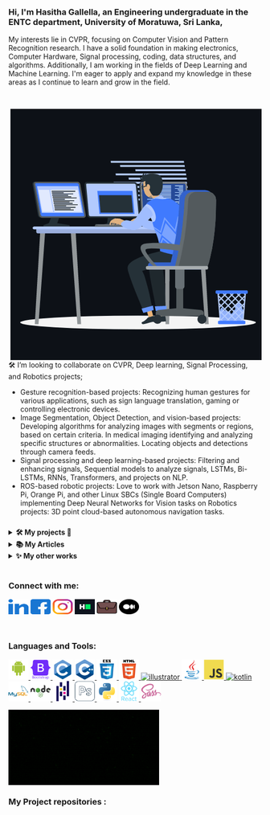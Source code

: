 <h3 align="left"> Hi, I'm Hasitha Gallella, an Engineering undergraduate in the ENTC department, University of Moratuwa, Sri Lanka, </h3>

My interests lie in CVPR, focusing on Computer Vision and Pattern Recognition research. I have a solid foundation in making electronics, Computer Hardware, Signal processing, coding, data structures, and algorithms. Additionally, I am working in the fields of Deep Learning and Machine Learning. I'm eager to apply and expand my knowledge in these areas as I continue to learn and grow in the field.

<img src="https://komarev.com/ghpvc/?username=HasithaGallella&style=flat-square&color=blue" alt=""/>


<!---
<table>
<tr>
  
<td>
</td>
  
<td>
</td>

</tr>
</table>
--->

<p><img align="right" src="https://github.com/HasithaGallella/HasithaGallella/blob/main/Images/Coding.gif?raw=true" alt="adam-pw" /></p>

🛠️ I’m looking to collaborate on CVPR, Deep learning, Signal Processing, and Robotics projects;

- Gesture recognition-based projects: Recognizing human gestures for various applications, such as sign language translation, gaming or controlling electronic devices.  
- Image Segmentation, Object Detection, and vision-based projects: Developing algorithms for analyzing images with segments or regions, based on certain criteria. In medical imaging identifying and analyzing specific structures or abnormalities.  Locating objects and detections through camera feeds.
- Signal processing and deep learning-based projects: Filtering and enhancing signals, Sequential models to analyze signals, LSTMs, Bi-LSTMs,  RNNs, Transformers, and projects on NLP.
- ROS-based robotic projects: Love to work with Jetson Nano, Raspberry Pi, Orange Pi, and other Linux SBCs (Single Board Computers) implementing Deep Neural Networks for Vision tasks on Robotics projects: 3D point cloud-based autonomous navigation tasks.
  
###
<details>
    <summary><b> 🛠️ My projects 🏼</b></summary><br/>
  <b>-Robot-LUNA: Vision-based Restaurant Robot- https://github.com/LUNA-Vision-based-Restaurant-Robot - April 2024  </b><br/>
 
  * "Robot LUNA", a waiter robot, uses a dual camera setup (wide-angle camera and a Kinect-2 depth camera) for
  3D point cloud-based navigation in restaurants. Its enhanced stability circuits ensure safe food delivery without
  spillage. Internally, it uses three Raspberry Pis for parallel processing and an Atmega2560-based custom PCB to
  get sensor/encoder readings and to control motor drivers. It communicates with a restaurant’s Computer server
  with ROS 1 Noetic via local wifi for path planning and precise navigation to order locations. This makes LUNA
  a reliable and efficient addition to the restaurant staff.
  
  * Tools & technologies used: ROS 1 Noetic, TensorFlow, OpenCV, Open3D, C++ with Atmega2560 custom PCB
  for Motor and stability Control, Python with Raspberry Pi 4b - (3 SBCs), Kinect v2 depth camera

  <b>-BioSense-AI: ECG-PPG hardware and a Mobile App- https://github.com/BioSense-AI - 2023 - present </b><br/>
  * Pocket-size electronic device with a Mobile app to display and analyze Body signals with a Multi-Model 2
  * Project BioSense-AI is a both software - hardware project focusing on predicting diseases using ECG-PPG,
  temperature, and text prompts. Signals are amplified and filtered via our custom analog circuits, then fed to
  Orange Pi Zero 2W SBC from an ADC to digital processing. The system uses a deep learning custom multi-model
  architecture with interpretability for accuracy and efficiency. Currently, we are developing a mobile app for user
  access to the AI model by scanning ECG reports and other prompts for hospitals without our electronic device.
  * Tools & technologies used: PyTorch, GradCAM, lime, Analog Filter Design, Setting up Orange Pi zero 2W SBC
  for custom tasks, I2C protocol, ADC, Flutter

<b>-HyperTalk-Computer-Vision: Deep learning-based Sign Language translating Mobile App- https://github.com/HyperTalk-Computer-Vision - 2022 - present </b>
* Real-time bidirectional sign language translating AI tool for deaf and speech-impaired individuals 2
* HyperTalk mobile app and the website both are computer vision-based solutions to facilitate communication in
sign language for individuals with hearing and talking issues. Which is capable of real-time translation in both
directions:
1] Sign language camera feed to Voice.
2] Voice feed to sign language animations.
* Ongoing focus is on enhancing the first feature with a new continuous Word-level Sign Language Recognition
model that is capable of more accurate and faster translations with different sign language options for different
regions in the world - Based on the following Data sets:

> Phoenix 2014 Dataset (German Sign Language Videos)

> OpenASL Dataset (American Sign Language Videos)

> CSL Dataset (Chinese Sign Language Videos)

> BOBSL Dataset (British Sign Language Videos)

* Tools & technologies used: PyTorch, CUDA, ONNX, Flutter, OpenCV, Django back-end development

<b>-Smarty-Plug: IoT smart extension cord- https://github.com/Smarty-Plug - December 2022</b><br/>
* IoT-enabled extension cord with smart controls, offering voice commands and scheduling 2
* Smarty Plug is an IoT-integrated smart extension cord powered by ESP8266 and Atmega328 which is designed
with the following features:
> Voice Controlling - supports Google Assistant and Amazon Alexa
> Controlling by Mobile Phone - using Google Home
> Scheduling - by connecting to Google Calendar
> USB Adaptive Charging
* Tools & technologies used: Altium PCB designing, Atmega328p and ESP8266 coding, Solid Works, Platform IO

<b>-Cosmo-Robot; https://github.com/Cosmo-Robot  May 2023 </b><br/>
* Designed to showcase various capabilities with a robot hand, Arduino Mega 2560, and Robotic sensors 2
* "Cosmo" robot is designed to showcase various capabilities, including precise line following, obstacle avoidance
during line following, navigating ramps at 20 - 30 degrees, interacting with objects using a mechanical arm, sound
sensitivity, color detection, and maze-solving capabilities. Additionally, it was programmed to avoid other robots
in the arena such as the guard robot, on its way to the final destination.
* Tools & technologies used: Platform IO, Arduino Mega 2560 coding, Robotic sensors

  
</details>
<details>
    <summary><b> 📚 My Articles </b></summary><br/>
    <b>-Medium; https://medium.com/@hbgallella </b><br/>
    <b>-GitHub; https://github.com/Articles-by-Hasitha-Gallella </b>
</details>
<details>
    <summary><b> ✨ My other works</b></summary><br/>
    <b>-My AI chat bot; https://t.me/Gale_AI_Chatbot  </b><br/>
    <b>-My YouTube channel; https://www.youtube.com/channel/UCS0qEplNFtfbG6gbGySLybQ</b>
</details>

<!---
Connect with me:
--->

<br>
<h3 align="left">Connect with me:</h3>
<p align="left">
  
  <a href="https://linkedin.com/in/hasitha-gallella-672187242" target="blank"><img align="center"
      src="https://raw.githubusercontent.com/HasithaGallella/HasithaGallella/9ed2f151b8f0704d6eebeaa562fed659c04e0307/Images/linkedin.svg"
      alt="adam pithewan" height="30" width="40" /></a>
  <a href="https://www.facebook.com/HB-Academy-Sri-Lanka-104519445261512/" target="blank"><img align="center"
      src="https://raw.githubusercontent.com/HasithaGallella/HasithaGallella/9ed2f151b8f0704d6eebeaa562fed659c04e0307/Images/facebook.svg"
      alt="adam pithen wala" height="30" width="40" /></a>
  <a href="https://instagram.com/h_b_academy?utm_medium=copy_link" target="blank"><img align="center"
      src="https://raw.githubusercontent.com/HasithaGallella/HasithaGallella/9ed2f151b8f0704d6eebeaa562fed659c04e0307/Images/instagram.svg"
      alt="_._.adam._" height="30" width="40" /></a>
  <a href="https://www.hackerrank.com/" target="blank"><img align="center"
      src="https://raw.githubusercontent.com/HasithaGallella/HasithaGallella/9a5a1ba99e507389dffdb51e2fe118064c64fd44/Images/hackerrank.svg"
      alt="adampithewan" height="30" width="40" /></a>
 <a href="https://sites.google.com/view/hasitha-gallella/home" target="blank"><img align="center"
      src="https://raw.githubusercontent.com/HasithaGallella/HasithaGallella/545650cc5a7170efe70d683d58af3f858a967f59/Images/portfolio.svg"
      alt="adampithewan" height="30" width="40" /></a>
 <a href="https://medium.com/@hbgallella" target="blank"><img align="center"
      src="https://github.com/HasithaGallella/HasithaGallella/blob/main/Images/Med.png?raw=true"
      alt="adampithewan" height="30" width="40" /></a>
</p>

<!---
Languages and Tools:
--->

<br>
<h3 align="left">Languages and Tools:</h3>
<p align="left"> <a href="https://developer.android.com" target="_blank" rel="noreferrer"> <img
      src="https://raw.githubusercontent.com/devicons/devicon/master/icons/android/android-original-wordmark.svg"
      alt="android" width="40" height="40" /> </a> <a href="https://getbootstrap.com" target="_blank" rel="noreferrer">
    <img src="https://raw.githubusercontent.com/devicons/devicon/master/icons/bootstrap/bootstrap-plain-wordmark.svg"
      alt="bootstrap" width="40" height="40" /> </a> <a href="https://www.cprogramming.com/" target="_blank"
    rel="noreferrer"> <img src="https://raw.githubusercontent.com/devicons/devicon/master/icons/c/c-original.svg"
      alt="c" width="40" height="40" /> </a> <a href="https://www.w3schools.com/cpp/" target="_blank" rel="noreferrer">
    <img src="https://raw.githubusercontent.com/devicons/devicon/master/icons/cplusplus/cplusplus-original.svg"
      alt="cplusplus" width="40" height="40" /> </a> <a href="https://www.w3schools.com/css/" target="_blank"
    rel="noreferrer"> <img
      src="https://raw.githubusercontent.com/devicons/devicon/master/icons/css3/css3-original-wordmark.svg" alt="css3"
      width="40" height="40" /> </a> <a href="https://www.w3.org/html/" target="_blank" rel="noreferrer"> <img
      src="https://raw.githubusercontent.com/devicons/devicon/master/icons/html5/html5-original-wordmark.svg"
      alt="html5" width="40" height="40" /> </a> <a href="https://www.adobe.com/in/products/illustrator.html"
    target="_blank" rel="noreferrer"> <img
      src="https://www.vectorlogo.zone/logos/adobe_illustrator/adobe_illustrator-icon.svg" alt="illustrator" width="40"
      height="40" /> </a> <a href="https://www.java.com" target="_blank" rel="noreferrer"> <img
      src="https://raw.githubusercontent.com/devicons/devicon/master/icons/java/java-original.svg" alt="java" width="40"
      height="40" /> </a> <a href="https://developer.mozilla.org/en-US/docs/Web/JavaScript" target="_blank"
    rel="noreferrer"> <img
      src="https://raw.githubusercontent.com/devicons/devicon/master/icons/javascript/javascript-original.svg"
      alt="javascript" width="40" height="40" /> </a> <a href="https://kotlinlang.org" target="_blank" rel="noreferrer">
    <img src="https://www.vectorlogo.zone/logos/kotlinlang/kotlinlang-icon.svg" alt="kotlin" width="40" height="40" />
  </a> <a href="https://www.mysql.com/" target="_blank" rel="noreferrer"> <img
      src="https://raw.githubusercontent.com/devicons/devicon/master/icons/mysql/mysql-original-wordmark.svg"
      alt="mysql" width="40" height="40" /> </a> </a> <a href="https://nodejs.org" target="_blank" rel="noreferrer"> <img
      src="https://raw.githubusercontent.com/devicons/devicon/master/icons/nodejs/nodejs-original-wordmark.svg"
      alt="nodejs" width="40" height="40" /> </a> <a href="https://pandas.pydata.org/" target="_blank" rel="noreferrer">
    <img
      src="https://raw.githubusercontent.com/devicons/devicon/2ae2a900d2f041da66e950e4d48052658d850630/icons/pandas/pandas-original.svg"
      alt="pandas" width="40" height="40" /> </a> <a href="https://www.photoshop.com/en" target="_blank"
    rel="noreferrer"> <img
      src="https://raw.githubusercontent.com/devicons/devicon/master/icons/photoshop/photoshop-line.svg" alt="photoshop"
      width="40" height="40" /> </a> <a href="https://www.python.org" target="_blank" rel="noreferrer"> <img
      src="https://raw.githubusercontent.com/devicons/devicon/master/icons/python/python-original.svg" alt="python"
      width="40" height="40" /> </a> <a href="https://reactjs.org/" target="_blank" rel="noreferrer"> <img
      src="https://raw.githubusercontent.com/devicons/devicon/master/icons/react/react-original-wordmark.svg"
      alt="react" width="40" height="40" /> </a> <a href="https://sass-lang.com" target="_blank" rel="noreferrer"> <img
      src="https://raw.githubusercontent.com/devicons/devicon/master/icons/sass/sass-original.svg" alt="sass" width="40"
      height="40" /> </a> 
</p>

<p><img align="center" src="https://github.com/HasithaGallella/HasithaGallella/blob/main/Images/Cat.gif?raw=true" alt="adam-pw" width="300" height="150"/></p>

### My Project repositories :

<!---
HasithaGallella/HasithaGallella is a ✨ special ✨ repository because its `README.md` (this file) appears on your GitHub profile.
You can click the Preview link to take a look at your changes.
--->
